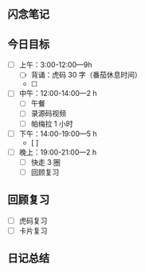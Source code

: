 ## 闪念笔记

## 今日目标

- [ ] 上午：3:00-12:00—9h
	- [ ] 背诵：虎码 30 字（番茄休息时间）
	- [ ] 
- [ ] 中午：12:00-14:00—2 h
	- [ ] 午餐
	- [ ] 录源码视频
	- [ ] 帕梅拉 1 小时
- [ ] 下午：14:00-19:00—5 h
	- [ ] 
- [ ] 晚上：19:00-21:00—2 h
	- [ ] 快走 3 圈
	- [ ] 回顾复习

## 回顾复习

- [ ] 虎码复习
- [ ] 卡片复习

## 日记总结
